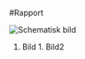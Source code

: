 #Rapport

![Schematisk bild](https://github.com/as223my/1DV449-Projekt-as223my/blob/master/SchematiskBild.png)
1. Bild                                   1. Bild2
